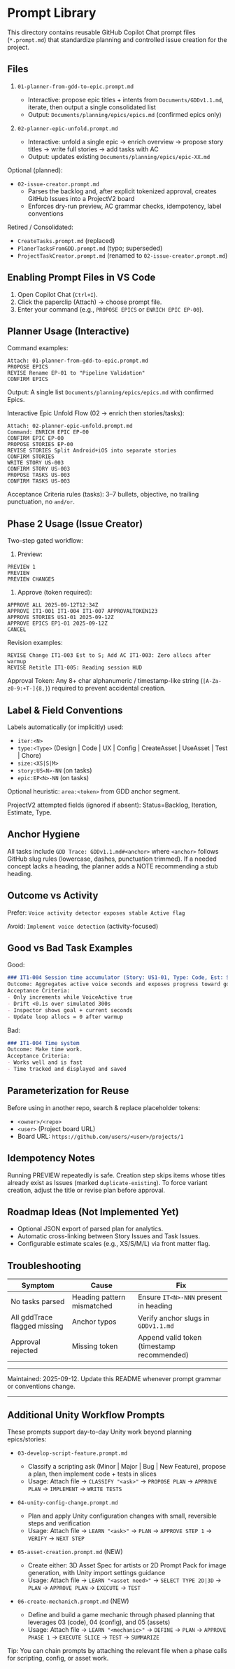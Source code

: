 # Prompt Library

This directory contains reusable GitHub Copilot Chat prompt files (`*.prompt.md`) that standardize planning and controlled issue creation for the project.

## Files

1. `01-planner-from-gdd-to-epic.prompt.md`
   - Interactive: propose epic titles + intents from `Documents/GDDv1.1.md`, iterate, then output a single consolidated list
   - Output: `Documents/planning/epics/epics.md` (confirmed epics only)

2. `02-planner-epic-unfold.prompt.md`
   - Interactive: unfold a single epic → enrich overview → propose story titles → write full stories → add tasks with AC
   - Output: updates existing `Documents/planning/epics/epic-XX.md`

Optional (planned):

- `02-issue-creator.prompt.md`
  - Parses the backlog and, after explicit tokenized approval, creates GitHub Issues into a ProjectV2 board
  - Enforces dry-run preview, AC grammar checks, idempotency, label conventions

Retired / Consolidated:

- `CreateTasks.prompt.md` (replaced)
- `PlanerTasksFromGDD.prompt.md` (typo; superseded)
- `ProjectTaskCreator.prompt.md` (renamed to `02-issue-creator.prompt.md`)

## Enabling Prompt Files in VS Code

1. Open Copilot Chat (`Ctrl+I`).
2. Click the paperclip (Attach) → choose prompt file.
3. Enter your command (e.g., `PROPOSE EPICS` or `ENRICH EPIC EP-00`).

## Planner Usage (Interactive)

Command examples:

```text
Attach: 01-planner-from-gdd-to-epic.prompt.md
PROPOSE EPICS
REVISE Rename EP-01 to "Pipeline Validation"
CONFIRM EPICS
```

Output: A single list `Documents/planning/epics/epics.md` with confirmed Epics.

Interactive Epic Unfold Flow (02 → enrich then stories/tasks):

```text
Attach: 02-planner-epic-unfold.prompt.md
Command: ENRICH EPIC EP-00
CONFIRM EPIC EP-00
PROPOSE STORIES EP-00
REVISE STORIES Split Android+iOS into separate stories
CONFIRM STORIES
WRITE STORY US-003
CONFIRM STORY US-003
PROPOSE TASKS US-003
CONFIRM TASKS US-003
```

Acceptance Criteria rules (tasks): 3–7 bullets, objective, no trailing punctuation, no `and/or`.

## Phase 2 Usage (Issue Creator)

Two-step gated workflow:

1. Preview:

```text
PREVIEW 1
PREVIEW
PREVIEW CHANGES
```

1. Approve (token required):

```text
APPROVE ALL 2025-09-12T12:34Z
APPROVE IT1-001 IT1-004 IT1-007 APPROVALTOKEN123
APPROVE STORIES US1-01 2025-09-12Z
APPROVE EPICS EP1-01 2025-09-12Z
CANCEL
```

Revision examples:

```text
REVISE Change IT1-003 Est to S; Add AC IT1-003: Zero allocs after warmup
REVISE Retitle IT1-005: Reading session HUD
```

Approval Token: Any 8+ char alphanumeric / timestamp-like string (`[A-Za-z0-9:+T-]{8,}`) required to prevent accidental creation.

## Label & Field Conventions

Labels automatically (or implicitly) used:

- `iter:<N>`
- `type:<Type>` (Design | Code | UX | Config | CreateAsset | UseAsset | Test | Chore)
- `size:<XS|S|M>`
- `story:US<N>-NN` (on tasks)
- `epic:EP<N>-NN` (on tasks)

Optional heuristic: `area:<token>` from GDD anchor segment.

ProjectV2 attempted fields (ignored if absent): Status=Backlog, Iteration, Estimate, Type.

## Anchor Hygiene

All tasks include `GDD Trace: GDDv1.1.md#<anchor>` where `<anchor>` follows GitHub slug rules (lowercase, dashes, punctuation trimmed). If a needed concept lacks a heading, the planner adds a NOTE recommending a stub heading.

## Outcome vs Activity

Prefer: `Voice activity detector exposes stable Active flag`

Avoid: `Implement voice detection` (activity-focused)

## Good vs Bad Task Examples

Good:

```markdown
### IT1-004 Session time accumulator (Story: US1-01, Type: Code, Est: S)
Outcome: Aggregates active voice seconds and exposes progress toward goal.
Acceptance Criteria:
- Only increments while VoiceActive true
- Drift <0.1s over simulated 300s
- Inspector shows goal + current seconds
- Update loop allocs = 0 after warmup
```

Bad:

```markdown
### IT1-004 Time system
Outcome: Make time work.
Acceptance Criteria:
- Works well and is fast
- Time tracked and displayed and saved
```

## Parameterization for Reuse

Before using in another repo, search & replace placeholder tokens:

- `<owner>/<repo>`
- `<user>` (Project board URL)
- Board URL: `https://github.com/users/<user>/projects/1`

## Idempotency Notes

Running PREVIEW repeatedly is safe. Creation step skips items whose titles already exist as Issues (marked `duplicate-existing`). To force variant creation, adjust the title or revise plan before approval.

## Roadmap Ideas (Not Implemented Yet)

- Optional JSON export of parsed plan for analytics.
- Automatic cross-linking between Story Issues and Task Issues.
- Configurable estimate scales (e.g., XS/S/M/L) via front matter flag.

## Troubleshooting

| Symptom | Cause | Fix |
|---------|-------|-----|
| No tasks parsed | Heading pattern mismatched | Ensure `IT<N>-NNN` present in heading |
| All gddTrace flagged missing | Anchor typos | Verify anchor slugs in `GDDv1.1.md` |
| Approval rejected | Missing token | Append valid token (timestamp recommended) |

---
Maintained: 2025-09-12. Update this README whenever prompt grammar or conventions change.

---

## Additional Unity Workflow Prompts

These prompts support day-to-day Unity work beyond planning epics/stories:

- `03-develop-script-feature.prompt.md`
  - Classify a scripting ask (Minor | Major | Bug | New Feature), propose a plan, then implement code + tests in slices
  - Usage: Attach file → `CLASSIFY "<ask>"` → `PROPOSE PLAN` → `APPROVE PLAN` → `IMPLEMENT` → `WRITE TESTS`

- `04-unity-config-change.prompt.md`
  - Plan and apply Unity configuration changes with small, reversible steps and verification
  - Usage: Attach file → `LEARN "<ask>"` → `PLAN` → `APPROVE STEP 1` → `VERIFY` → `NEXT STEP`

- `05-asset-creation.prompt.md` (NEW)
  - Create either: 3D Asset Spec for artists or 2D Prompt Pack for image generation, with Unity import settings guidance
  - Usage: Attach file → `LEARN "<asset need>"` → `SELECT TYPE 2D|3D` → `PLAN` → `APPROVE PLAN` → `EXECUTE` → `TEST`

- `06-create-mechanich.prompt.md` (NEW)
  - Define and build a game mechanic through phased planning that leverages 03 (code), 04 (config), and 05 (assets)
  - Usage: Attach file → `LEARN "<mechanic>"` → `DEFINE` → `PLAN` → `APPROVE PHASE 1` → `EXECUTE SLICE` → `TEST` → `SUMMARIZE`

Tip: You can chain prompts by attaching the relevant file when a phase calls for scripting, config, or asset work.
